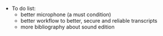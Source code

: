 + To do list:
    * better microphone (a must condition)
    * better workflow to better, secure and reliable transcripts
    * more bibliography about sound edition